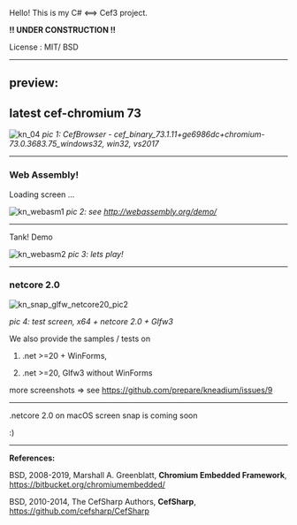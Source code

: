 Hello! 
This is my C# <==> Cef3 project.

**!! UNDER CONSTRUCTION !!**
 

License :  MIT/ BSD

---

## preview: 

latest cef-chromium 73
---
![kn_04](https://user-images.githubusercontent.com/7447159/54801844-50c15480-4c9b-11e9-9dcf-dd084204346d.png)
_pic 1: CefBrowser - cef_binary_73.1.11+ge6986dc+chromium-73.0.3683.75_windows32, win32, vs2017_

---
### Web Assembly!

Loading screen ...

![kn_webasm1](https://user-images.githubusercontent.com/7447159/32987743-7ca4d07c-cd26-11e7-8d60-103eb0d9286d.png)
_pic 2: see http://webassembly.org/demo/_

---

Tank! Demo

![kn_webasm2](https://user-images.githubusercontent.com/7447159/32987742-7c6ee82c-cd26-11e7-994f-0443a92eb5f0.png)
_pic 3: lets play!_


---
### netcore 2.0

![kn_snap_glfw_netcore20_pic2](https://user-images.githubusercontent.com/7447159/31279204-6b00f5ba-aad2-11e7-8d8e-d62abf79f659.png)

_pic 4: test screen, x64 + netcore 2.0 + Glfw3_


We also provide the samples / tests on 

  1)  .net >=20 + WinForms, 
  
  2)  .net >=20, Glfw3 without WinForms
  
  more screenshots => see https://github.com/prepare/kneadium/issues/9
  
---
 
.netcore 2.0 on macOS screen snap is coming soon

:)


---

**References:**
	

   BSD, 2008-2019, Marshall A. Greenblatt,  **Chromium Embedded Framework**, https://bitbucket.org/chromiumembedded/

   BSD,	2010-2014, The CefSharp Authors, **CefSharp**, https://github.com/cefsharp/CefSharp

	

